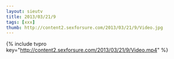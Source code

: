 ```yaml
--- 
layout: sieutv
title: 2013/03/21/9
tags: [xxx]
thumb: http://content2.sexforsure.com/2013/03/21/9/Video.jpg
---
```

{% include tvpro key="http://content2.sexforsure.com/2013/03/21/9/Video.mp4" %} 
